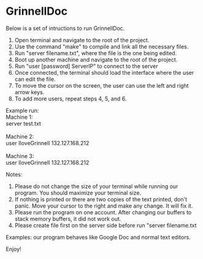 # GrinnellDoc

Below is a set of intructions to run GrinnellDoc.

 1) Open terminal and navigate to the root of the project.
 2) Use the command "make" to compile and link all the necessary files.
 3) Run "server filename.txt", where the file is the one being edited.
 4) Boot up another machine and navigate to the root of the project.
 5) Run "user [password] ServerIP" to connect to the server
 6) Once connected, the terminal should load the interface where the user can edit the file.
 7) To move the cursor on the screen, the user can use the left and right arrow keys.
 8) To add more users, repeat steps 4, 5, and 6.
 
 Example run:<br />
 Machine 1:<br />
 server test.txt <br />
 <br />
 Machine 2:<br />
 user IloveGrinnell 132.127.168.212<br />
  <br />
 Machine 3:<br />
 user IloveGrinnell 132.127.168.212<br />
 
 
 Notes:
 
  1) Please do not change the size of your terminal while running our program. You should maximize your terminal size.
  2) If nothing is printed or there are two copies of the text printed, don't panic. Move your cursor to the right and make any change. It will fix it.
  3) Please run the program on one account. After changing our buffers to stack memory buffers, it did not work out.
  4) Please create file first on the server side before run "server filename.txt
  
 Examples: our program behaves like Google Doc and normal text editors.
  
 Enjoy!
